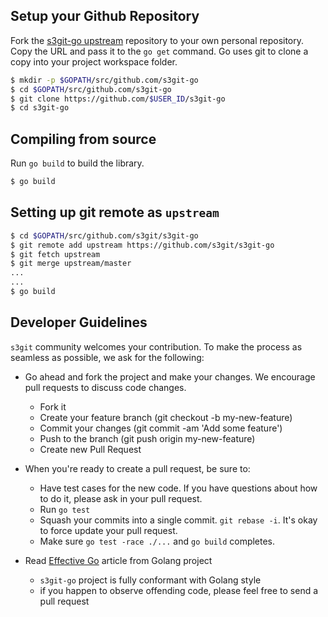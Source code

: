
Setup your Github Repository
----------------------------

Fork the [s3git-go upstream](https://github.com/s3git/s3git-go/fork) repository to your own personal repository. Copy the URL and pass it to the ``go get`` command. Go uses git to clone a copy into your project workspace folder.

```sh
$ mkdir -p $GOPATH/src/github.com/s3git-go
$ cd $GOPATH/src/github.com/s3git-go
$ git clone https://github.com/$USER_ID/s3git-go
$ cd s3git-go
```

Compiling from source
---------------------

Run ``go build`` to build the library.

```sh
$ go build
```

Setting up git remote as ``upstream``
-------------------------------------

```sh
$ cd $GOPATH/src/github.com/s3git/s3git-go
$ git remote add upstream https://github.com/s3git/s3git-go
$ git fetch upstream
$ git merge upstream/master
...
...
$ go build
```

Developer Guidelines
--------------------

``s3git`` community welcomes your contribution. To make the process as seamless as possible, we ask for the following:
* Go ahead and fork the project and make your changes. We encourage pull requests to discuss code changes.
    - Fork it
    - Create your feature branch (git checkout -b my-new-feature)
    - Commit your changes (git commit -am 'Add some feature')
    - Push to the branch (git push origin my-new-feature)
    - Create new Pull Request

* When you're ready to create a pull request, be sure to:
    - Have test cases for the new code. If you have questions about how to do it, please ask in your pull request.
    - Run `go test`
    - Squash your commits into a single commit. `git rebase -i`. It's okay to force update your pull request.
    - Make sure `go test -race ./...` and `go build` completes.

* Read [Effective Go](https://github.com/golang/go/wiki/CodeReviewComments) article from Golang project
    - `s3git-go` project is fully conformant with Golang style
    - if you happen to observe offending code, please feel free to send a pull request